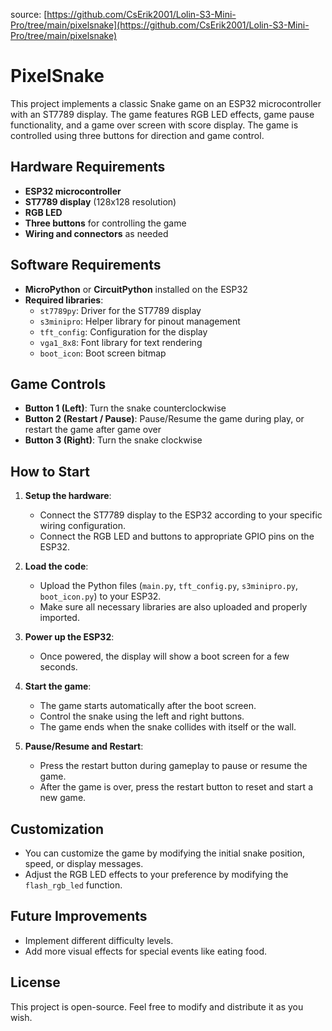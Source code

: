 source: [https://github.com/CsErik2001/Lolin-S3-Mini-Pro/tree/main/pixelsnake](https://github.com/CsErik2001/Lolin-S3-Mini-Pro/tree/main/pixelsnake)

# PixelSnake

This project implements a classic Snake game on an ESP32 microcontroller with an ST7789 display. The game features RGB LED effects, game pause functionality, and a game over screen with score display. The game is controlled using three buttons for direction and game control.

## Hardware Requirements

- **ESP32 microcontroller**
- **ST7789 display** (128x128 resolution)
- **RGB LED**
- **Three buttons** for controlling the game
- **Wiring and connectors** as needed

## Software Requirements

- **MicroPython** or **CircuitPython** installed on the ESP32
- **Required libraries**:
  - `st7789py`: Driver for the ST7789 display
  - `s3minipro`: Helper library for pinout management
  - `tft_config`: Configuration for the display
  - `vga1_8x8`: Font library for text rendering
  - `boot_icon`: Boot screen bitmap

## Game Controls

- **Button 1 (Left)**: Turn the snake counterclockwise
- **Button 2 (Restart / Pause)**: Pause/Resume the game during play, or restart the game after game over
- **Button 3 (Right)**: Turn the snake clockwise

## How to Start

1. **Setup the hardware**:
   - Connect the ST7789 display to the ESP32 according to your specific wiring configuration.
   - Connect the RGB LED and buttons to appropriate GPIO pins on the ESP32.

2. **Load the code**:
   - Upload the Python files (`main.py`, `tft_config.py`, `s3minipro.py`, `boot_icon.py`) to your ESP32.
   - Make sure all necessary libraries are also uploaded and properly imported.

3. **Power up the ESP32**:
   - Once powered, the display will show a boot screen for a few seconds.

4. **Start the game**:
   - The game starts automatically after the boot screen.
   - Control the snake using the left and right buttons.
   - The game ends when the snake collides with itself or the wall.

5. **Pause/Resume and Restart**:
   - Press the restart button during gameplay to pause or resume the game.
   - After the game is over, press the restart button to reset and start a new game.

## Customization

- You can customize the game by modifying the initial snake position, speed, or display messages.
- Adjust the RGB LED effects to your preference by modifying the `flash_rgb_led` function.

## Future Improvements

- Implement different difficulty levels.
- Add more visual effects for special events like eating food.

## License

This project is open-source. Feel free to modify and distribute it as you wish.
